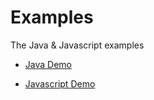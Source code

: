 # Examples

The Java &amp; Javascript examples

* [Java Demo](/java/demo/README.md)

* [Javascript Demo](/js/READEME.md)
